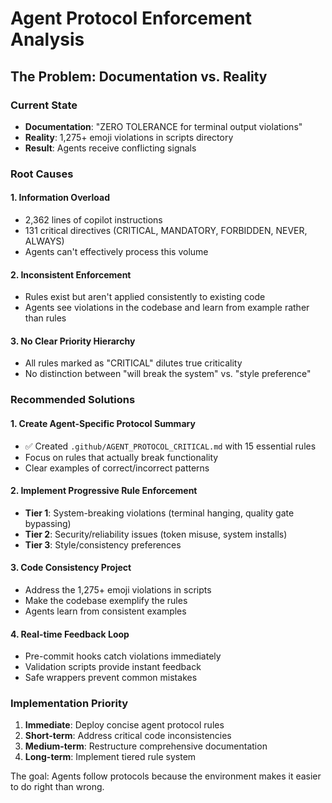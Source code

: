 # Agent Protocol Enforcement Analysis

## The Problem: Documentation vs. Reality

### Current State

- **Documentation**: "ZERO TOLERANCE for terminal output violations"
- **Reality**: 1,275+ emoji violations in scripts directory
- **Result**: Agents receive conflicting signals

### Root Causes

#### 1. Information Overload

- 2,362 lines of copilot instructions
- 131 critical directives (CRITICAL, MANDATORY, FORBIDDEN, NEVER, ALWAYS)
- Agents can't effectively process this volume

#### 2. Inconsistent Enforcement  

- Rules exist but aren't applied consistently to existing code
- Agents see violations in the codebase and learn from example rather than rules

#### 3. No Clear Priority Hierarchy

- All rules marked as "CRITICAL" dilutes true criticality
- No distinction between "will break the system" vs. "style preference"

### Recommended Solutions

#### 1. Create Agent-Specific Protocol Summary

- ✅ Created `.github/AGENT_PROTOCOL_CRITICAL.md` with 15 essential rules
- Focus on rules that actually break functionality
- Clear examples of correct/incorrect patterns

#### 2. Implement Progressive Rule Enforcement

- **Tier 1**: System-breaking violations (terminal hanging, quality gate bypassing)
- **Tier 2**: Security/reliability issues (token misuse, system installs)  
- **Tier 3**: Style/consistency preferences

#### 3. Code Consistency Project

- Address the 1,275+ emoji violations in scripts
- Make the codebase exemplify the rules
- Agents learn from consistent examples

#### 4. Real-time Feedback Loop

- Pre-commit hooks catch violations immediately
- Validation scripts provide instant feedback
- Safe wrappers prevent common mistakes

### Implementation Priority

1. **Immediate**: Deploy concise agent protocol rules
2. **Short-term**: Address critical code inconsistencies
3. **Medium-term**: Restructure comprehensive documentation
4. **Long-term**: Implement tiered rule system

The goal: Agents follow protocols because the environment makes it easier to do right than wrong.
